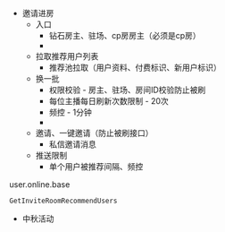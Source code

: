 - 邀请进房
  - 入口
    - 钻石房主、驻场、cp房房主（必须是cp房）
    - 
  - 拉取推荐用户列表
    - 推荐池拉取（用户资料、付费标识、新用户标识）
  - 换一批
    - 权限校验 - 房主、驻场、房间ID校验防止被刷
    - 每位主播每日刷新次数限制 - 20次
    - 频控 - 1分钟
    - 
  - 邀请、一键邀请（防止被刷接口）
    - 私信邀请消息
  - 推送限制
    - 单个用户被推荐间隔、频控





user.online.base

```
GetInviteRoomRecommendUsers
```









- 中秋活动



